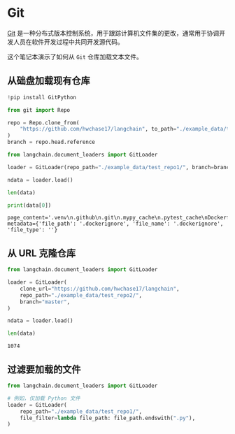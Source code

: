 # Git

[Git](https://en.wikipedia.org/wiki/Git) 是一种分布式版本控制系统，用于跟踪计算机文件集的更改，通常用于协调开发人员在软件开发过程中共同开发源代码。

这个笔记本演示了如何从 `Git` 仓库加载文本文件。

## 从础盘加载现有仓库

```python
!pip install GitPython
```

```python
from git import Repo

repo = Repo.clone_from(
    "https://github.com/hwchase17/langchain", to_path="./example_data/test_repo1"
)
branch = repo.head.reference
```

```python
from langchain.document_loaders import GitLoader
```

```python
loader = GitLoader(repo_path="./example_data/test_repo1/", branch=branch)
```

```python
ndata = loader.load()
```

```python
len(data)
```

```python
print(data[0])
```

    page_content='.venv\n.github\n.git\n.mypy_cache\n.pytest_cache\nDockerfile' metadata={'file_path': '.dockerignore', 'file_name': '.dockerignore', 'file_type': ''}

## 从 URL 克隆仓库

```python
from langchain.document_loaders import GitLoader
```

```python
loader = GitLoader(
    clone_url="https://github.com/hwchase17/langchain",
    repo_path="./example_data/test_repo2/",
    branch="master",
)
```

```python
ndata = loader.load()
```

```python
len(data)
```


    1074


## 过滤要加载的文件

```python
from langchain.document_loaders import GitLoader

# 例如，仅加载 Python 文件
loader = GitLoader(
    repo_path="./example_data/test_repo1/",
    file_filter=lambda file_path: file_path.endswith(".py"),
)
```



